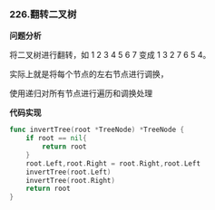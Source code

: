### 226.翻转二叉树

**问题分析**

将二叉树进行翻转，如 1 2 3 4 5 6 7 变成 1 3 2  7 6 5 4。

实际上就是将每个节点的左右节点进行调换，

使用递归对所有节点进行遍历和调换处理

**代码实现**

```go
func invertTree(root *TreeNode) *TreeNode {
    if root == nil{
        return root
    }
    root.Left,root.Right = root.Right,root.Left
    invertTree(root.Left)
    invertTree(root.Right)
    return root
}
```



